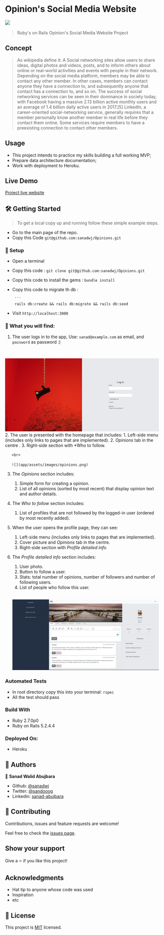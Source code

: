 # Opinion's Social Media Website


![](https://img.shields.io/badge/Microverse-blueviolet)



> Ruby's on Rails Opinion's Social Media Website Project 

## Concept
>  As wikipedia define it: A Social networking sites allow users to share ideas, digital photos and videos, posts, and to inform others about online or real-world activities and events with people in their network. Depending on the social media platform, members may be able to contact any other member. In other cases, members can contact anyone they have a connection to, and subsequently anyone that contact has a connection to, and so on. The success of social networking services can be seen in their dominance in society today, with Facebook having a massive 2.13 billion active monthly users and an average of 1.4 billion daily active users in 2017.[5] LinkedIn, a career-oriented social-networking service, generally requires that a member personally know another member in real life before they contact them online. Some services require members to have a preexisting connection to contact other members.
## Usage

- This project intends to practice my skills building a full working MVP;
- Prepare data architecture documentation;
- Work with deployment to Heroku.<br>

## Live Demo

[Project live website](https://arcane-beyond-26196.herokuapp.com/users/sign_in)



   
  
## 🛠 Getting Started

> To get a local copy up and running follow these simple example steps.

- Go to the main page of the repo.
- Copy this Code `git@github.com:sanadwj/Opinions.git`




### 📝 Setup

 - Open a terminal
 
 - Copy this code : 
        ```
        git clone git@github.com:sanadwj/Opinions.git
        ```
 - Copy this code to install the gems :
         ```
        bundle install
        ```
 - Copy this code to migrate th db :
 
        ```
        rails db:create && rails db:migrate && rails db:seed
               
        
- Visit `http://localhost:3000`

### 📝 What you will find:
   1. The user logs in to the app, Use: `sanad@example.com` as email, and `password` as password :)
   
   <br>
   
   ![](app/assets/images/login.png)
   2. The user is presented with the homepage that includes:
       1. Left-side menu (includes only links to pages that are implemented).
       2. *Opinions* tab in the centre .
       3. Right-side section with *Who to follow.
       
       <br>
       
       ![](app/assets/images/opinions.png)
   3. The *Opinions* section includes:
       1. Simple form for creating a opinion.
       2. List of all opinions (sorted by most recent) that display opinion text and author details.
   4. The *Who to follow* section includes:
       1. List of profiles that are not followed by the logged-in user (ordered by most recently added).
   5. When the user opens the profile page, they can see:
       1. Left-side menu (includes only links to pages that are implemented).
       2. Cover picture and *Opinions* tab in the centre.
       3. Right-side section with *Profile detailed info.*
   6. The *Profile detailed info* section includes:
       1. User photo.
       2. Button to follow a user.
       3. Stats: total number of opinions, number of followers and number of following users.
       4. List of people who follow this user.
       
       <br>
       
       ![](app/assets/images/profiles.png)
   
### Automated Tests

- In root directory copy this into your terminal:
            ```
           rspec
            ```
- All the test should pass   

### Build With

- Ruby 2.7.0p0
- Ruby on Rails 5.2.4.4

### Deployed On:
- Heroku         

## 👤 Authors


👤 **Sanad Walid Abujbara**

- Github: [@sanadwj](https://github.com/sanadwj)
- Twitter: [@sandooog](https://twitter.com/sandooog)
- Linkedin: [sanad-abujbara](https://linkedin.com/in/sanad-abujbara)


## 🤝 Contributing

Contributions, issues and feature requests are welcome!

Feel free to check the [issues page](issues/).

## Show your support

Give a ⭐️ if you like this project!

## Acknowledgments

- Hat tip to anyone whose code was used
- Inspiration
- etc

## 📝 License

This project is [MIT](lic.url) licensed.
